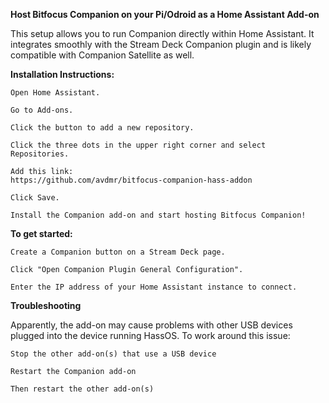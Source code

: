 **Host Bitfocus Companion on your Pi/Odroid as a Home Assistant Add-on**

This setup allows you to run Companion directly within Home Assistant. It integrates smoothly with the Stream Deck Companion plugin and is likely compatible with Companion Satellite as well.

**Installation Instructions:**

    Open Home Assistant.

    Go to Add-ons.

    Click the button to add a new repository.

    Click the three dots in the upper right corner and select Repositories.

    Add this link:
    https://github.com/avdmr/bitfocus-companion-hass-addon

    Click Save.

    Install the Companion add-on and start hosting Bitfocus Companion!

**To get started:**

    Create a Companion button on a Stream Deck page.

    Click "Open Companion Plugin General Configuration".

    Enter the IP address of your Home Assistant instance to connect.
    
    
**Troubleshooting**

Apparently, the add-on may cause problems with other USB devices plugged into the device running HassOS.
To work around this issue:

    Stop the other add-on(s) that use a USB device
    
    Restart the Companion add-on
    
    Then restart the other add-on(s)
